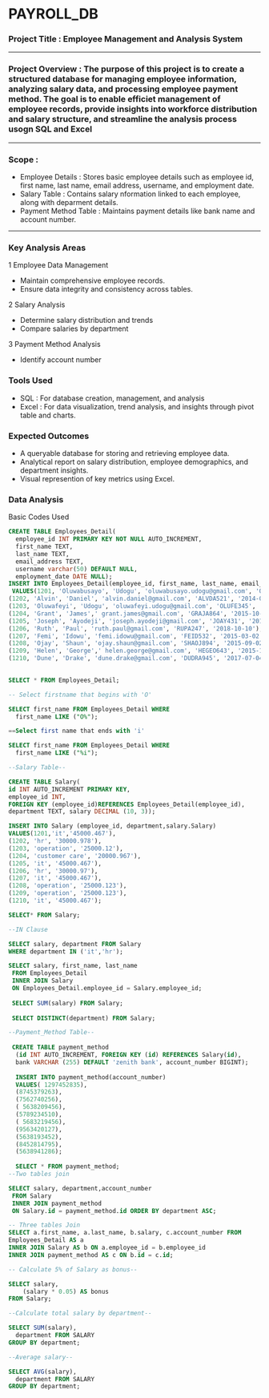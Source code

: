 # PAYROLL_DB

### Project Title : Employee Management and Analysis System
---
### Project Overview : The purpose of this project is to create a structured database for managing employee information, analyzing salary data, and processing employee payment method. The goal is to enable efficiet management of employee records, provide insights into workforce distribution and salary structure, and streamline the analysis process usogn SQL and Excel
---
### Scope :

- Employee Details : Stores basic employee details such as employee id, first name, last name, email address, username, and employment date.
- Salary Table : Contains salary nformation linked to each employee, along with deparment details.
- Payment Method Table : Maintains payment details like bank name and account number.
---
### Key Analysis Areas

1 Employee Data Management 
- Maintain comprehensive employee records.
- Ensure data integrity and consistency across tables.
  
2 Salary Analysis
- Determine salary distribution and trends
- Compare salaries by department
  
3 Payment Method Analysis
- Identify account number

### Tools Used
- SQL : For database creation, management, and analysis
- Excel : For data visualization, trend analysis, and insights through pivot table and charts.

### Expected Outcomes
- A queryable database for storing and retrieving employee data.
- Analytical report on salary distribution, employee demographics, and department insights.
- Visual represention of key metrics using Excel.

### Data Analysis
Basic Codes Used
``` SQL
CREATE TABLE Employees_Detail(
  employee_id INT PRIMARY KEY NOT NULL AUTO_INCREMENT,
  first_name TEXT,
  last_name TEXT,
  email_address TEXT,
  username varchar(50) DEFAULT NULL,
  employment_date DATE NULL);
INSERT INTO Employees_Detail(employee_id, first_name, last_name, email_address, username,employment_date)
 VALUES(1201, 'Oluwabusayo', 'Udogu', 'oluwabusayo.udogu@gmail.com', 'OLUUGO123', '2018-10-02'),
(1202, 'Alvin', 'Daniel', 'alvin.daniel@gmail.com', 'ALVDA521', '2014-03-02'),
(1203, 'Oluwafeyi', 'Udogu', 'oluwafeyi.udogu@gmail.com', 'OLUFE345', '2015-05-09'),
(1204, 'Grant', 'James',' grant.james@gmail.com', 'GRAJA864', '2015-10-02'),
(1205, 'Joseph', 'Ayodeji', 'joseph.ayodeji@gmail.com', 'JOAY431', '2016-06-02'),
(1206, 'Ruth', 'Paul', 'ruth.paul@gmail.com', 'RUPA247', '2018-10-10'),
(1207, 'Femi', 'Idowu', 'femi.idowu@gmail.com', 'FEID532', '2015-03-02'),
(1208, 'Ojay', 'Shaun', 'ojay.shaun@gmail.com', 'SHAOJ894', '2015-09-02'),
(1209, 'Helen', 'George',' helen.george@gmail.com', 'HEGEO643', '2015-10-02'),
(1210, 'Dune', 'Drake', 'dune.drake@gmail.com', 'DUDRA945', '2017-07-04');
  

SELECT * FROM Employees_Detail;

-- Select firstname that begins with 'O'

SELECT first_name FROM Employees_Detail WHERE 
  first_name LIKE ("O%");

==Select first name that ends with 'i'

SELECT first_name FROM Employees_Detail WHERE 
  first_name LIKE ("%i");

--Salary Table--

CREATE TABLE Salary(
id INT AUTO_INCREMENT PRIMARY KEY,
employee_id INT,
FOREIGN KEY (employee_id)REFERENCES Employees_Detail(employee_id),
department TEXT, salary DECIMAL (10, 3));

INSERT INTO Salary (employee_id, department,salary.Salary)
VALUES(1201,'it','45000.467'),
(1202, 'hr', '30000.978'),
(1203, 'operation', '25000.12'),
(1204, 'customer care', '20000.967'),
(1205, 'it', '45000.467'),
(1206, 'hr', '30000.97'),
(1207, 'it', '45000.467'),
(1208, 'operation', '25000.123'),
(1209, 'operation', '25000.123'),
(1210, 'it', '45000.467');

SELECT* FROM Salary;

--IN Clause  

SELECT salary, department FROM Salary
WHERE department IN ('it','hr');

SELECT salary, first_name, last_name
 FROM Employees_Detail
 INNER JOIN Salary
 ON Employees_Detail.employee_id = Salary.employee_id;
 
 SELECT SUM(salary) FROM Salary;
 
 SELECT DISTINCT(department) FROM Salary;

--Payment_Method Table--
 
 CREATE TABLE payment_method 
  (id INT AUTO_INCREMENT, FOREIGN KEY (id) REFERENCES Salary(id),
  bank VARCHAR (255) DEFAULT 'zenith bank', account_number BIGINT);
  
  INSERT INTO payment_method(account_number)
  VALUES( 1297452835),
  (8745379263),
  (7562740256),
  ( 5638209456),
  (5789234510),
  ( 5683219456),
  (9563420127),
  (5638193452),
  (8452814795),
  (5638941286);
  
  SELECT * FROM payment_method;
--Two tables join

SELECT salary, department,account_number
 FROM Salary
 INNER JOIN payment_method
 ON Salary.id = payment_method.id ORDER BY department ASC;

-- Three tables Join
SELECT a.first_name, a.last_name, b.salary, c.account_number FROM
Employees_Detail AS a 
INNER JOIN Salary AS b ON a.employee_id = b.employee_id
INNER JOIN payment_method AS c ON b.id = c.id;

-- Calculate 5% of Salary as bonus--

SELECT salary, 
    (salary * 0.05) AS bonus 
FROM Salary;

--Calculate total salary by department--

SELECT SUM(salary),
  department FROM SALARY
GROUP BY department;

--Average salary--

SELECT AVG(salary), 
  department FROM SALARY 
GROUP BY department;

```
